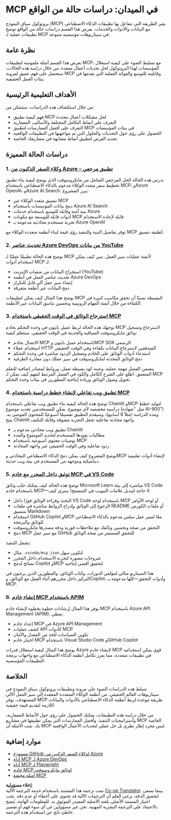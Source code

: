 <!--
CO_OP_TRANSLATOR_METADATA:
{
  "original_hash": "6940b1e931e51821b219aa9dcfe8c4ee",
  "translation_date": "2025-06-23T10:58:42+00:00",
  "source_file": "09-CaseStudy/README.md",
  "language_code": "ar"
}
-->
# MCP في الميدان: دراسات حالة من الواقع

بروتوكول سياق النموذج (MCP) يغير الطريقة التي تتفاعل بها تطبيقات الذكاء الاصطناعي مع البيانات والأدوات والخدمات. يعرض هذا القسم دراسات حالة من الواقع توضح تطبيقات عملية لـ MCP في سيناريوهات مؤسسية متنوعة.

## نظرة عامة

يعرض هذا القسم أمثلة ملموسة لتطبيقات MCP، مع تسليط الضوء على كيفية استغلال المؤسسات لهذا البروتوكول لحل تحديات أعمال معقدة. من خلال دراسة هذه الحالات، ستحصل على فهم عميق لمرونة MCP وقابليته للتوسع والفوائد العملية التي يقدمها في بيئات العمل الحقيقية.

## الأهداف التعليمية الرئيسية

من خلال استكشاف هذه الدراسات، ستتمكن من:

- فهم كيفية تطبيق MCP لحل مشكلات أعمال محددة  
- التعرف على أنماط التكامل المختلفة والأساليب المعمارية  
- التعرف على أفضل الممارسات لتطبيق MCP في بيئات المؤسسات  
- الحصول على رؤى حول التحديات والحلول التي تم مواجهتها في التطبيقات الواقعية  
- تحديد الفرص لتطبيق أنماط مشابهة في مشاريعك الخاصة  

## دراسات الحالة المميزة

### 1. [وكلاء السفر الذكيون من Azure – تطبيق مرجعي](./travelagentsample.md)

تدرس هذه الحالة الحل المرجعي الشامل من مايكروسوفت الذي يوضح كيفية بناء تطبيق تخطيط سفر متعدد الوكلاء مدعوم بالذكاء الاصطناعي باستخدام MCP، وAzure OpenAI، وAzure AI Search. يبرز المشروع:

- تنسيق متعدد الوكلاء عبر MCP  
- دمج بيانات المؤسسات باستخدام Azure AI Search  
- بنية آمنة وقابلة للتوسع باستخدام خدمات Azure  
- أدوات قابلة للتوسعة مع مكونات MCP قابلة لإعادة الاستخدام  
- تجربة مستخدم محادثية مدعومة بـ Azure OpenAI  

توفر تفاصيل البنية والتنفيذ رؤى قيمة لبناء أنظمة متعددة الوكلاء مع MCP كطبقة تنسيق.

### 2. [تحديث عناصر Azure DevOps من بيانات YouTube](./UpdateADOItemsFromYT.md)

توضح هذه الحالة تطبيقًا عمليًا لـ MCP لأتمتة عمليات سير العمل. تبين كيف يمكن استخدام أدوات MCP لـ:

- استخراج البيانات من منصات الإنترنت (YouTube)  
- تحديث عناصر العمل في أنظمة Azure DevOps  
- إنشاء سير عمل آلي قابل للتكرار  
- دمج البيانات عبر أنظمة متفرقة  

يوضح هذا المثال كيف يمكن لتطبيقات MCP البسيطة نسبيًا أن تحقق مكاسب كبيرة في الكفاءة من خلال أتمتة المهام الروتينية وتحسين تناسق البيانات عبر الأنظمة.

### 3. [استرجاع الوثائق في الوقت الحقيقي باستخدام MCP](./docs-mcp/README.md)

توجهك هذه الحالة لربط عميل بايثون في وحدة التحكم بخادم MCP لاسترجاع وتسجيل وثائق مايكروسوفت السياقية والحديثة في الوقت الحقيقي. ستتعلم كيفية:

- الاتصال بخادم MCP باستخدام عميل بايثون وMCP SDK الرسمي  
- استخدام عملاء HTTP المتدفقين لاسترجاع البيانات بكفاءة وفي الوقت الحقيقي  
- استدعاء أدوات الوثائق على الخادم وتسجيل الردود مباشرة في وحدة التحكم  
- دمج الوثائق المحدثة لمايكروسوفت في سير عملك دون مغادرة الطرفية  

يتضمن الفصل مهمة عملية، وعينة كود بسيطة تعمل، وروابط لمصادر إضافية للتعلم المتعمق. اطلع على الشرح الكامل والكود في الفصل المرتبط لتفهم كيف يمكن لـ MCP تحويل وصول الوثائق وزيادة إنتاجية المطورين في بيئات وحدة التحكم.

### 4. [تطبيق ويب تفاعلي لإنشاء خطط دراسية باستخدام MCP](./docs-mcp/README.md)

توضح هذه الحالة كيفية بناء تطبيق ويب تفاعلي باستخدام Chainlit وMCP لتوليد خطط دراسية مخصصة لأي موضوع. يمكن للمستخدمين تحديد موضوع (مثل "شهادة AI-900") ومدة الدراسة (مثلاً 8 أسابيع)، وسيقدم التطبيق تقسيمًا أسبوعيًا للمحتوى الموصى به. يتيح Chainlit واجهة محادثة تفاعلية تجعل التجربة مشوقة وقابلة للتكيف.

- تطبيق ويب محادثي مدعوم بـ Chainlit  
- مطالبات يقودها المستخدم لتحديد الموضوع والمدة  
- توصيات محتوى أسبوعية باستخدام MCP  
- ردود تفاعلية وفي الوقت الحقيقي عبر واجهة المحادثة  

يوضح المشروع كيف يمكن دمج الذكاء الاصطناعي المحادثي وMCP لإنشاء أدوات تعليمية ديناميكية وموجهة من المستخدم في بيئة ويب حديثة.

### 5. [توثيق داخل المحرر مع خادم MCP في VS Code](./docs-mcp/README.md)

توضح هذه الحالة كيف يمكنك جلب وثائق Microsoft Learn مباشرة إلى بيئة VS Code باستخدام خادم MCP—لا حاجة لتبديل علامات التبويب في المتصفح! سترى كيف:

- البحث وقراءة الوثائق فورًا داخل VS Code باستخدام لوحة MCP أو لوحة الأوامر  
- الرجوع إلى الوثائق وإدراج الروابط مباشرة في ملفات README أو ملفات الكورس بتنسيق Markdown  
- استخدام GitHub Copilot وMCP معًا لسير عمل سلس مدعوم بالذكاء الاصطناعي للوثائق والبرمجة  
- التحقق من صحة وتحسين وثائقك مع ملاحظات فورية ودقة مصدرها مايكروسوفت  
- دمج MCP مع سير عمل GitHub للتحقق المستمر من صحة الوثائق  

يشمل التنفيذ:  
- مثال `.vscode/mcp.json` لتكوين سهل  
- شروحات مصورة لتجربة الاستخدام داخل المحرر  
- نصائح لدمج Copilot وMCP لتحقيق أقصى إنتاجية  

هذا السيناريو مثالي لمؤلفي الدورات، وكتاب الوثائق، والمطورين الذين يرغبون في التركيز داخل محررهم أثناء العمل مع الوثائق، وCopilot، وأدوات التحقق—كلها مدعومة بـ MCP.

### 6. [إنشاء خادم MCP باستخدام APIM](./apimsample.md)

يوفر هذا المثال إرشادات خطوة بخطوة لإنشاء خادم MCP باستخدام Azure API Management (APIM). يغطي:

- إعداد خادم MCP في Azure API Management  
- كشف عمليات API كأدوات MCP  
- تكوين السياسات للحد من المعدل والأمان  
- اختبار خادم MCP باستخدام Visual Studio Code وGitHub Copilot  

يوضح هذا المثال كيفية استغلال قدرات Azure لإنشاء خادم MCP قوي يمكن استخدامه في تطبيقات متعددة، مما يعزز تكامل أنظمة الذكاء الاصطناعي مع واجهات برمجة التطبيقات المؤسسية.

## الخلاصة

تسلط هذه الدراسات الضوء على مرونة وتطبيقات بروتوكول سياق النموذج في سيناريوهات العالم الحقيقي. من أنظمة الوكلاء المتعددة المعقدة إلى سير العمل الآلي المستهدف، يوفر MCP طريقة موحدة لربط أنظمة الذكاء الاصطناعي بالأدوات والبيانات اللازمة لتقديم قيمة حقيقية.

من خلال دراسة هذه التطبيقات، يمكنك الحصول على رؤى حول الأنماط المعمارية، واستراتيجيات التنفيذ، وأفضل الممارسات التي يمكن تطبيقها في مشاريع MCP الخاصة بك. تثبت الأمثلة أن MCP ليس مجرد إطار نظري بل حل عملي لتحديات الأعمال الواقعية.

## موارد إضافية

- [مستودع GitHub لوكلاء السفر الذكيين من Azure](https://github.com/Azure-Samples/azure-ai-travel-agents)  
- [أداة MCP لـ Azure DevOps](https://github.com/microsoft/azure-devops-mcp)  
- [أداة MCP لـ Playwright](https://github.com/microsoft/playwright-mcp)  
- [خادم MCP لوثائق مايكروسوفت](https://github.com/MicrosoftDocs/mcp)  
- [أمثلة مجتمع MCP](https://github.com/microsoft/mcp)

**إخلاء مسؤولية**:  
تمت ترجمة هذا المستند باستخدام خدمة الترجمة الآلية [Co-op Translator](https://github.com/Azure/co-op-translator). بينما نسعى لتحقيق الدقة، يرجى العلم أن الترجمات الآلية قد تحتوي على أخطاء أو عدم دقة. يجب اعتبار المستند الأصلي بلغته الأصلية المصدر الموثوق به. للمعلومات الهامة، يُنصح بالاعتماد على الترجمة البشرية المهنية. نحن غير مسؤولين عن أي سوء فهم أو تفسير خاطئ ناتج عن استخدام هذه الترجمة.